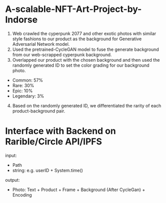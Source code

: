 # A-scalable-NFT-Art-Project-by-Indorse

1. Web crawled the cyperpunk 2077 and other exotic photos with similar style fashions to our product as the background for Generative Adversarial Network model.
2. Used the pretrained-CycleGAN model to fuse the generate background from our web-scrapped cyperpunk background.
3. Overlapped our product with the chosen background and then used the randomly generated ID to set the color grading for our background photo.
  - Common: 57%
  - Rare: 30%
  - Epic: 10%
  - Legendary: 3%
4. Based on the randomly generated ID, we differentiated the rarity of each product-background pair.


# Interface with Backend on Rarible/Circle API/IPFS
input: 
- Path
- string: e.g. userID + System.time()

output:
- Photo: Text + Product + Frame + Background (After CycleGan) + Encoding
